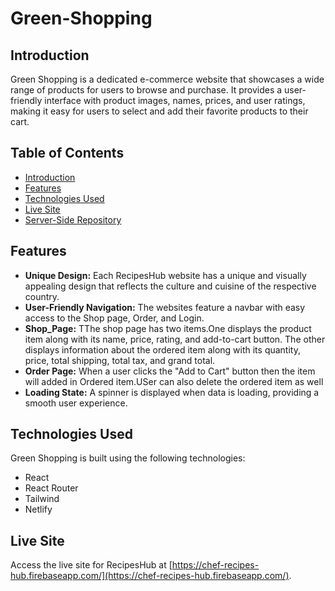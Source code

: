 # Green-Shopping

## Introduction
Green Shopping is a dedicated e-commerce website that showcases a wide range of products for users to browse and purchase. It provides a user-friendly interface with product images, names, prices, and user ratings, making it easy for users to select and add their favorite products to their cart.

## Table of Contents

- [Introduction](#introduction)
- [Features](#features)
- [Technologies Used](#technologies-used)
- [Live Site](#live-site)
- [Server-Side Repository](#server-side-repository)


## Features

- **Unique Design:** Each RecipesHub website has a unique and visually appealing design that reflects the culture and cuisine of the respective country.
- **User-Friendly Navigation:** The websites feature a navbar with easy access to the Shop page, Order, and Login. 
- **Shop_Page:** TThe shop page has two items.One displays the product item along with its name, price, rating, and add-to-cart button. The other displays information about the ordered item along with its quantity, price, total shipping, total tax, and grand total.
- **Order Page:** When a user clicks the "Add to Cart" button then the item will added in Ordered item.USer can also delete the ordered item as well
- **Loading State:** A spinner is displayed when data is loading, providing a smooth user experience.


## Technologies Used

Green Shopping is built using the following technologies:

- React
- React Router
- Tailwind
- Netlify

## Live Site

Access the live site for RecipesHub at [https://chef-recipes-hub.firebaseapp.com/](https://chef-recipes-hub.firebaseapp.com/).



